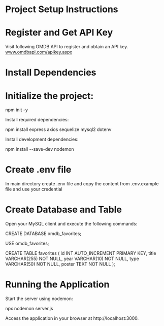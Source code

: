 # Project Setup Instructions

# Register and Get API Key

Visit following OMDB API to register and obtain an API key.
www.omdbapi.com/apikey.aspx

# Install Dependencies

# Initialize the project:

npm init -y

Install required dependencies:

npm install express axios sequelize mysql2 dotenv

Install development dependencies:

npm install --save-dev nodemon

# Create .env file 
In main directory create .env file and copy the content from .env.example file and use your credential

# Create Database and Table

Open your MySQL client and execute the following commands:

CREATE DATABASE omdb_favorites;

USE omdb_favorites;

CREATE TABLE favorites (
    id INT AUTO_INCREMENT PRIMARY KEY,
    title VARCHAR(255) NOT NULL,
    year VARCHAR(10) NOT NULL,
    type VARCHAR(50) NOT NULL,
    poster TEXT NOT NULL
);

# Running the Application

Start the server using nodemon:

npx nodemon server.js

Access the application in your browser at http://localhost:3000.